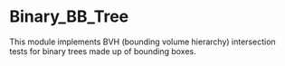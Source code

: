 # Binary_BB_Tree
This module implements BVH (bounding volume hierarchy) intersection tests for binary trees made up of bounding boxes.
